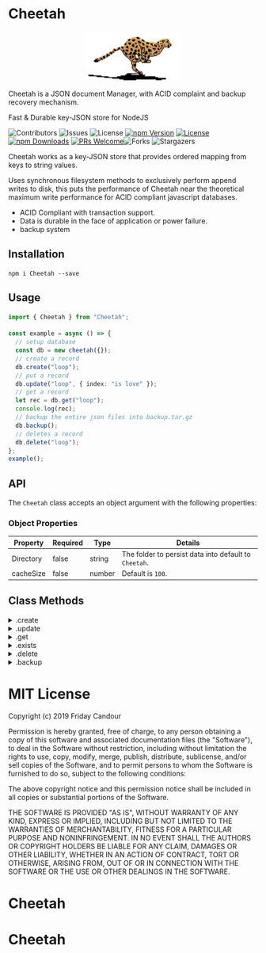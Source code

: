 # Cheetah

<p align="center">
  <a  href="https://github.com/fridaycandour/Cheetah">
    <img src="logo.gif" alt="Logo" width="190" height="100">
  </a>
</p>

Cheetah is a JSON document Manager, with ACID complaint and backup recovery mechanism.

Fast & Durable key-JSON store for NodeJS

![Contributors](https://img.shields.io/github/contributors/fridaycandour/Cheetah?color=dark-green) ![Issues](https://img.shields.io/github/issues/fridaycandour/Cheetah) ![License](https://img.shields.io/github/license/fridaycandour/Cheetah)
[![npm Version](https://img.shields.io/npm/v/Cheetah.svg)](https://www.npmjs.com/package/Cheetah)
[![License](https://img.shields.io/npm/l/Cheetah.svg)](https://github.com/fridaycandour/Cheetah/blob/next/LICENSE)
[![npm Downloads](https://img.shields.io/npm/dm/Cheetah.svg)](https://www.npmjs.com/package/Cheetah)
[![PRs Welcome](https://img.shields.io/badge/PRs-welcome-brightgreen.svg)](https://github.com/Cheetah/Cheetah.js/blob/next/contributing.md)![Forks](https://img.shields.io/github/forks/fridaycandour/Cheetah?style=social) ![Stargazers](https://img.shields.io/github/stars/fridaycandour/Cheetah?style=social)

Cheetah works as a key-JSON store that provides ordered mapping from keys to string values.

Uses synchronous filesystem methods to exclusively perform append writes to disk, this puts the performance of Cheetah near the theoretical maximum write performance for ACID compliant javascript databases.

- ACID Compliant with transaction support.
- Data is durable in the face of application or power failure.
- backup system

## Installation

```
npm i Cheetah --save
```

## Usage

```ts
import { Cheetah } from "Cheetah";

const example = async () => {
  // setup database
  const db = new cheetah({});
  // create a record
  db.create("loop");
  // put a record
  db.update("loop", { index: "is love" });
  // get a record
  let rec = db.get("loop");
  console.log(rec);
  // backup the entire json files into backup.tar.gz
  db.backup();
  // deletes a record
  db.delete("loop");
};
example();
```

## API

The `Cheetah` class accepts an object argument with the following properties:

### Object Properties

| Property  | Required | Type   | Details                                               |
| --------- | -------- | ------ | ----------------------------------------------------- |
| Directory | false    | string | The folder to persist data into default to `Cheetah`. |
| cacheSize | false    | number | Default is `100`.                                     |

## Class Methods

<details><summary>.create</summary>

#### .create(key: string): void

create a json file json file at the provided key.
return false if the files exists

```js
db.create("food recipes");
db.update("phones");
```

</details>

<details><summary>.update</summary>

#### .update(key: string, data: object): void

Puts a valid json javascript object into a json file at the provided key.

throws an error if it has'nt been created with .create()

```js
await db.update("food recipes", [{ name: "egg fries" }]);
await db.update("phones", { home: "0-567-000", office: "0-9-99876" });
```

</details>

<details><summary>.get</summary>

#### .get(key: string ): object

Used to object the value of a single key.

```js
const data = await db.get("phones");
console.log(data); //   { home: "0-567-000", office: "0-9-99876" }
```

</details>

<details><summary>.exists</summary>

#### .exists(key: string) => void): boolean

Checks to see if a single key exists.

```ts
const data = await db.exists("phones");
console.log(data); // true
```

</details>

<details><summary>.delete</summary>

#### .exists(key: string) => void): boolean

Checks to see if a single key exists.

```ts
await db.delete("phones");
```

</details>
 
<details><summary>.backup</summary>

#### .backup(): Promise\<void\>

creates a backup.tar.gz file at the root dir, containing all the json files, .

```ts
await db.backup();
```

</details>
 
# MIT License

Copyright (c) 2019 Friday Candour

Permission is hereby granted, free of charge, to any person obtaining a copy
of this software and associated documentation files (the "Software"), to deal
in the Software without restriction, including without limitation the rights
to use, copy, modify, merge, publish, distribute, sublicense, and/or sell
copies of the Software, and to permit persons to whom the Software is
furnished to do so, subject to the following conditions:

The above copyright notice and this permission notice shall be included in all
copies or substantial portions of the Software.

THE SOFTWARE IS PROVIDED "AS IS", WITHOUT WARRANTY OF ANY KIND, EXPRESS OR
IMPLIED, INCLUDING BUT NOT LIMITED TO THE WARRANTIES OF MERCHANTABILITY,
FITNESS FOR A PARTICULAR PURPOSE AND NONINFRINGEMENT. IN NO EVENT SHALL THE
AUTHORS OR COPYRIGHT HOLDERS BE LIABLE FOR ANY CLAIM, DAMAGES OR OTHER
LIABILITY, WHETHER IN AN ACTION OF CONTRACT, TORT OR OTHERWISE, ARISING FROM,
OUT OF OR IN CONNECTION WITH THE SOFTWARE OR THE USE OR OTHER DEALINGS IN THE
SOFTWARE.

# Cheetah
# Cheetah
